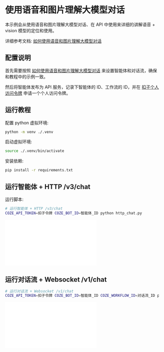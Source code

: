 # 使用语音和图片理解大模型对话

本示例会从使用语音和图片理解大模型对话、在 API 中使用来详细的讲解语音 + vision 模型的定位和使用。

详细参考文档: [如何使用语音和图片理解大模型对话](https://bytedance.larkoffice.com/docx/ImBYdsyukoqoRqxoCs7cB9Dcngz)

## 配置说明

首先需要按照 [如何使用语音和图片理解大模型对话](https://bytedance.larkoffice.com/docx/ImBYdsyukoqoRqxoCs7cB9Dcngz) 来设置智能体和对话流，确保和教程中的示例一致。

然后将智能体发布为 API 服务，记录下智能体的 ID、工作流的 ID，并在 [扣子个人访问令牌](https://www.coze.cn/open/oauth/pats) 申请一个个人访问令牌。

## 运行教程

配置 python 虚拟环境:

```bash
python -m venv ./.venv
```

启动虚拟环境:

```bash
source ./.venv/bin/activate
```

安装依赖:

```bash
pip install -r requirements.txt
```

## 运行智能体 + HTTP /v3/chat

运行脚本:

```bash
# 运行智能体 + HTTP /v3/chat
COZE_API_TOKEN=扣子令牌 COZE_BOT_ID=智能体_ID python http_chat.py
```

![](./http_chat.py)


## 运行对话流 + Websocket /v1/chat

```bash
# 运行对话流 + Websocket /v1/chat
COZE_API_TOKEN=扣子令牌 COZE_BOT_ID=智能体_ID COZE_WORKFLOW_ID=对话流_ID python websocket_chat.py
```

![](./websocket_chat.py)
